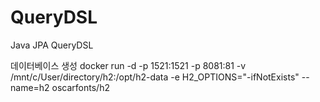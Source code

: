 # QueryDSL
Java JPA QueryDSL

데이터베이스 생성
docker run -d -p 1521:1521 -p 8081:81 -v /mnt/c/User/directory/h2:/opt/h2-data -e H2_OPTIONS="-ifNotExists" --name=h2 oscarfonts/h2
